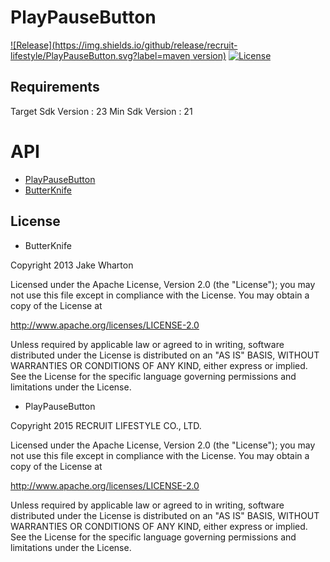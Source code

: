 # PlayPauseButton
[![Release](https://img.shields.io/github/release/recruit-lifestyle/PlayPauseButton.svg?label=maven version)](https://github.com/recruit-lifestyle/PlayPauseButton)
[![License](https://img.shields.io/hexpm/l/plug.svg)]()

## Requirements
Target Sdk Version : 23
Min Sdk Version : 21

# API
- [PlayPauseButton](https://github.com/recruit-lifestyle/PlayPauseButton)
- [ButterKnife](http://jakewharton.github.io/butterknife/)


## License
- ButterKnife

Copyright 2013 Jake Wharton

Licensed under the Apache License, Version 2.0 (the "License");
you may not use this file except in compliance with the License.
You may obtain a copy of the License at

   http://www.apache.org/licenses/LICENSE-2.0

Unless required by applicable law or agreed to in writing, software
distributed under the License is distributed on an "AS IS" BASIS,
WITHOUT WARRANTIES OR CONDITIONS OF ANY KIND, either express or implied.
See the License for the specific language governing permissions and
limitations under the License.

- PlayPauseButton

Copyright 2015 RECRUIT LIFESTYLE CO., LTD.

Licensed under the Apache License, Version 2.0 (the "License");
you may not use this file except in compliance with the License.
You may obtain a copy of the License at

   http://www.apache.org/licenses/LICENSE-2.0

Unless required by applicable law or agreed to in writing, software
distributed under the License is distributed on an "AS IS" BASIS,
WITHOUT WARRANTIES OR CONDITIONS OF ANY KIND, either express or implied.
See the License for the specific language governing permissions and
limitations under the License.